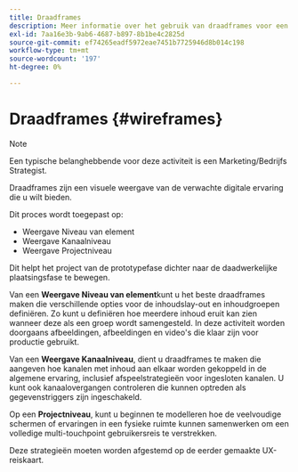 ```yaml
---
title: Draadframes
description: Meer informatie over het gebruik van draadframes voor een AEM Screens-project.
exl-id: 7aa16e3b-9ab6-4687-b897-8b1be4c2825d
source-git-commit: ef74265eadf5972eae7451b7725946d8b014c198
workflow-type: tm+mt
source-wordcount: '197'
ht-degree: 0%

---
```


# Draadframes {#wireframes}

>[!NOTE]
>Een typische belanghebbende voor deze activiteit is een Marketing/Bedrijfs Strategist.

Draadframes zijn een visuele weergave van de verwachte digitale ervaring die u wilt bieden.

Dit proces wordt toegepast op:

* Weergave Niveau van element
* Weergave Kanaalniveau
* Weergave Projectniveau

Dit helpt het project van de prototypefase dichter naar de daadwerkelijke plaatsingsfase te bewegen.

Van een **Weergave Niveau van element**kunt u het beste draadframes maken die verschillende opties voor de inhoudslay-out en inhoudgroepen definiëren. Zo kunt u definiëren hoe meerdere inhoud eruit kan zien wanneer deze als een groep wordt samengesteld.
In deze activiteit worden doorgaans afbeeldingen, afbeeldingen en video&#39;s die klaar zijn voor productie gebruikt.

Van een **Weergave Kanaalniveau**, dient u draadframes te maken die aangeven hoe kanalen met inhoud aan elkaar worden gekoppeld in de algemene ervaring, inclusief afspeelstrategieën voor ingesloten kanalen. U kunt ook kanaalovergangen controleren die kunnen optreden als gegevenstriggers zijn ingeschakeld.

Op een **Projectniveau**, kunt u beginnen te modelleren hoe de veelvoudige schermen of ervaringen in een fysieke ruimte kunnen samenwerken om een volledige multi-touchpoint gebruikersreis te verstrekken.

Deze strategieën moeten worden afgestemd op de eerder gemaakte UX-reiskaart.
